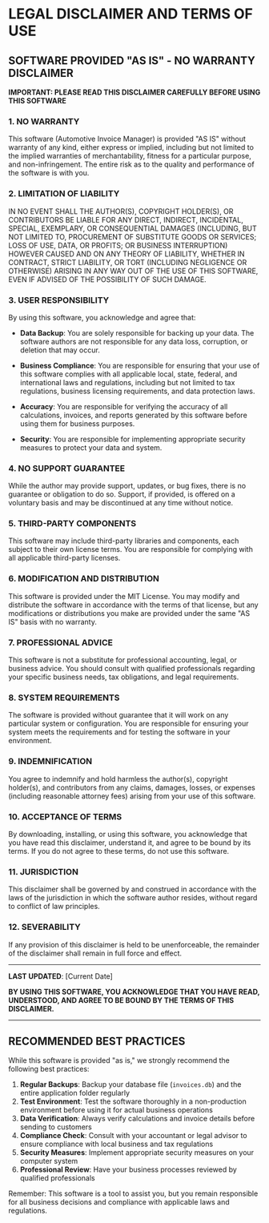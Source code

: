 # LEGAL DISCLAIMER AND TERMS OF USE

## SOFTWARE PROVIDED "AS IS" - NO WARRANTY DISCLAIMER

**IMPORTANT: PLEASE READ THIS DISCLAIMER CAREFULLY BEFORE USING THIS SOFTWARE**

### 1. NO WARRANTY

This software (Automotive Invoice Manager) is provided "AS IS" without warranty of any kind, either express or implied, including but not limited to the implied warranties of merchantability, fitness for a particular purpose, and non-infringement. The entire risk as to the quality and performance of the software is with you.

### 2. LIMITATION OF LIABILITY

IN NO EVENT SHALL THE AUTHOR(S), COPYRIGHT HOLDER(S), OR CONTRIBUTORS BE LIABLE FOR ANY DIRECT, INDIRECT, INCIDENTAL, SPECIAL, EXEMPLARY, OR CONSEQUENTIAL DAMAGES (INCLUDING, BUT NOT LIMITED TO, PROCUREMENT OF SUBSTITUTE GOODS OR SERVICES; LOSS OF USE, DATA, OR PROFITS; OR BUSINESS INTERRUPTION) HOWEVER CAUSED AND ON ANY THEORY OF LIABILITY, WHETHER IN CONTRACT, STRICT LIABILITY, OR TORT (INCLUDING NEGLIGENCE OR OTHERWISE) ARISING IN ANY WAY OUT OF THE USE OF THIS SOFTWARE, EVEN IF ADVISED OF THE POSSIBILITY OF SUCH DAMAGE.

### 3. USER RESPONSIBILITY

By using this software, you acknowledge and agree that:

- **Data Backup**: You are solely responsible for backing up your data. The software authors are not responsible for any data loss, corruption, or deletion that may occur.

- **Business Compliance**: You are responsible for ensuring that your use of this software complies with all applicable local, state, federal, and international laws and regulations, including but not limited to tax regulations, business licensing requirements, and data protection laws.

- **Accuracy**: You are responsible for verifying the accuracy of all calculations, invoices, and reports generated by this software before using them for business purposes.

- **Security**: You are responsible for implementing appropriate security measures to protect your data and system.

### 4. NO SUPPORT GUARANTEE

While the author may provide support, updates, or bug fixes, there is no guarantee or obligation to do so. Support, if provided, is offered on a voluntary basis and may be discontinued at any time without notice.

### 5. THIRD-PARTY COMPONENTS

This software may include third-party libraries and components, each subject to their own license terms. You are responsible for complying with all applicable third-party licenses.

### 6. MODIFICATION AND DISTRIBUTION

This software is provided under the MIT License. You may modify and distribute the software in accordance with the terms of that license, but any modifications or distributions you make are provided under the same "AS IS" basis with no warranty.

### 7. PROFESSIONAL ADVICE

This software is not a substitute for professional accounting, legal, or business advice. You should consult with qualified professionals regarding your specific business needs, tax obligations, and legal requirements.

### 8. SYSTEM REQUIREMENTS

The software is provided without guarantee that it will work on any particular system or configuration. You are responsible for ensuring your system meets the requirements and for testing the software in your environment.

### 9. INDEMNIFICATION

You agree to indemnify and hold harmless the author(s), copyright holder(s), and contributors from any claims, damages, losses, or expenses (including reasonable attorney fees) arising from your use of this software.

### 10. ACCEPTANCE OF TERMS

By downloading, installing, or using this software, you acknowledge that you have read this disclaimer, understand it, and agree to be bound by its terms. If you do not agree to these terms, do not use this software.

### 11. JURISDICTION

This disclaimer shall be governed by and construed in accordance with the laws of the jurisdiction in which the software author resides, without regard to conflict of law principles.

### 12. SEVERABILITY

If any provision of this disclaimer is held to be unenforceable, the remainder of the disclaimer shall remain in full force and effect.

---

**LAST UPDATED**: [Current Date]

**BY USING THIS SOFTWARE, YOU ACKNOWLEDGE THAT YOU HAVE READ, UNDERSTOOD, AND AGREE TO BE BOUND BY THE TERMS OF THIS DISCLAIMER.**

---

## RECOMMENDED BEST PRACTICES

While this software is provided "as is," we strongly recommend the following best practices:

1. **Regular Backups**: Backup your database file (`invoices.db`) and the entire application folder regularly
2. **Test Environment**: Test the software thoroughly in a non-production environment before using it for actual business operations
3. **Data Verification**: Always verify calculations and invoice details before sending to customers
4. **Compliance Check**: Consult with your accountant or legal advisor to ensure compliance with local business and tax regulations
5. **Security Measures**: Implement appropriate security measures on your computer system
6. **Professional Review**: Have your business processes reviewed by qualified professionals

Remember: This software is a tool to assist you, but you remain responsible for all business decisions and compliance with applicable laws and regulations.